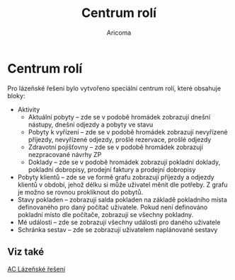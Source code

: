 ﻿---
    title: "Centrum rolí"
    author: Aricoma
    ms.date: 04/30/2018
    ms.topic: article
    ms.prod: dynamics-nav-2017
    ms.contentlocale: cs-cz
    ms.lasthandoff: 04/30/2018
---

# Centrum rolí

Pro lázeňské řešení bylo vytvořeno speciální centrum rolí, které obsahuje bloky:
-	Aktivity
	- 	Aktuální pobyty – zde se v podobě hromádek zobrazují dnešní nástupy, dnešní odjezdy a pobyty ve stavu
	- 	Pobyty k vyřízení – zde se v podobě hromádek zobrazují nevyřízené příjezdy, nevyřízené odjezdy, prošlé rezervace, prošlé odjezdy
	- 	Zdravotní pojišťovny – zde se v podobě hromádek zobrazují nezpracované návrhy ZP
	- 	Doklady – zde se v podobě hromádek zobrazují pokladní doklady, pokladní dobropisy, prodejní faktury a prodejní dobropisy
-	Pobyty klientů – zde se ve formě grafu zobrazují příjezdy a odjezdy klientů v období, jehož délku si může uživatel měnit dle potřeby. Z grafu je možno se rovnou prokliknout do pobytů.
-	Stavy pokladen – zobrazují salda pokladen na základě pokladního místa definovaného pro daný počítač uživatele. Pokud není definováno pokladní místo dle počítače, zobrazují se všechny pokladny.
-	Mé události – zde se zobrazují všechny události pro daného uživatele
-	Schránka sestav – zde se zobrazují uživatelem naplánované sestavy 



## <a name="see-also"></a>Viz také
[AC Lázeňské řešení](ac-spa-solution.md)